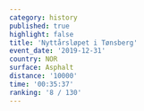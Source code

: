 ```yaml
---
category: history
published: true
highlight: false
title: 'Nyttårsløpet i Tønsberg'
event_date: '2019-12-31'
country: NOR
surface: Asphalt
distance: '10000'
time: '00:35:37'
ranking: '8 / 130'
---
```

